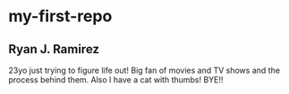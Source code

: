 # my-first-repo 
## Ryan J. Ramirez





23yo just trying to figure life out! Big fan of movies and TV shows and the process behind them. Also I have a cat with thumbs! BYE!!
